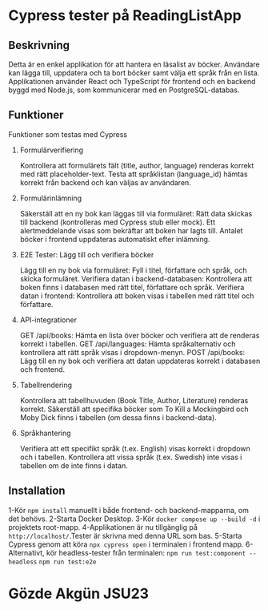 # Cypress tester på ReadingListApp

## Beskrivning

Detta är en enkel applikation för att hantera en läsalist av böcker. Användare kan lägga till, uppdatera och ta bort böcker samt välja ett språk från en lista. Applikationen använder React och TypeScript för frontend och en backend byggd med Node.js, som kommunicerar med en PostgreSQL-databas.

## Funktioner

Funktioner som testas med Cypress

1. Formulärverifiering

   Kontrollera att formulärets fält (title, author, language) renderas korrekt med rätt placeholder-text.
   Testa att språklistan (language_id) hämtas korrekt från backend och kan väljas av användaren.

2. Formulärinlämning

   Säkerställ att en ny bok kan läggas till via formuläret:
   Rätt data skickas till backend (kontrolleras med Cypress stub eller mock).
   Ett alertmeddelande visas som bekräftar att boken har lagts till.
   Antalet böcker i frontend uppdateras automatiskt efter inlämning.

3. E2E Tester: Lägg till och verifiera böcker

   Lägg till en ny bok via formuläret:
   Fyll i titel, författare och språk, och skicka formuläret.
   Verifiera datan i backend-databasen:
   Kontrollera att boken finns i databasen med rätt titel, författare och språk.
   Verifiera datan i frontend:
   Kontrollera att boken visas i tabellen med rätt titel och författare.

4. API-integrationer

   GET /api/books:
   Hämta en lista över böcker och verifiera att de renderas korrekt i tabellen.
   GET /api/languages:
   Hämta språkalternativ och kontrollera att rätt språk visas i dropdown-menyn.
   POST /api/books:
   Lägg till en ny bok och verifiera att datan uppdateras korrekt i databasen och frontend.

5. Tabellrendering

   Kontrollera att tabellhuvuden (Book Title, Author, Literature) renderas korrekt.
   Säkerställ att specifika böcker som To Kill a Mockingbird och Moby Dick finns i tabellen (om dessa finns i backend-data).

6. Språkhantering

   Verifiera att ett specifikt språk (t.ex. English) visas korrekt i dropdown och i tabellen.
   Kontrollera att vissa språk (t.ex. Swedish) inte visas i tabellen om de inte finns i datan.

## Installation

1-Kör `npm install` manuellt i både frontend- och backend-mapparna, om det behövs.
2-Starta Docker Desktop.
3-Kör `docker compose up --build -d` i projektets root-mapp.
4-Applikationen är nu tillgänglig på `http://localhost/`.Tester är skrivna med denna URL som bas.
5-Starta Cypress genom att köra `npx cypress open` i terminalen i frontend mapp.
6- Alternativt, kör headless-tester från terminalen:
`npm run test:component --headless`
`npm run test:e2e `

# Gözde Akgün JSU23
